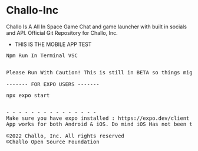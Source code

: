 # Challo-Inc
Challo Is A All In Space Game Chat and game launcher with built in socials and API. Official Git Repository for Challo, Inc.

- THIS IS THE MOBILE APP TEST

<pre>Npm Run In Terminal VSC<pre>

Please Run With Caution! This is still in BETA so things might not work as expected

------- FOR EXPO USERS -------
<pre>npx expo start<pre>

- - - - - - - - - - - - - - -
Make sure you have expo installed : https://expo.dev/client
App works for both Android & iOS. Do mind iOS Has not been tested and requires a iPhone & iMac to complete a test.

©️2022 Challo, Inc. All rights reserved
©️Challo Open Source Foundation

